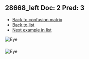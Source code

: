 ## 28668_left Doc: 2 Pred: 3
- [Back to confusion matrix](https://github.com/juliandewit/kaggle_retinopathy/blob/master/matrix.md)
- [Back to list](https://github.com/juliandewit/kaggle_retinopathy/blob/master/lists/23/list.md)
- [Next example in list](https://github.com/juliandewit/kaggle_retinopathy/blob/master/lists/23/28/28768_left.md)

![Eye](https://retinopaty.blob.core.windows.net/size1024/28668_left_2.jpeg)

### 

![Eye]()
